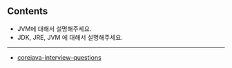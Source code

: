 ## Contents
* JVM에 대해서 설명해주세요.
* JDK, JRE, JVM 에 대해서 설명해주세요.

---

* [corejava-interview-questions](https://www.javatpoint.com/corejava-interview-questions)
